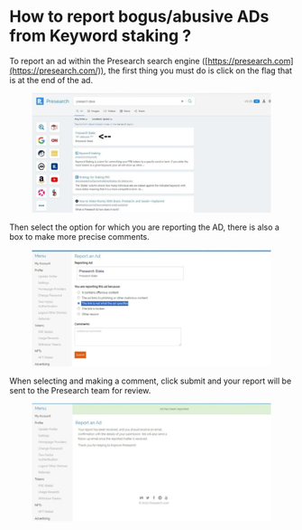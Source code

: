 # How to report bogus/abusive ADs from Keyword staking ?

To report an ad within the Presearch search engine ([https://presearch.com](https://presearch.com/)), the first thing you must do is click on the flag that is at the end of the ad.

<figure><img src="../../.gitbook/assets/image (18) (1).png" alt=""><figcaption></figcaption></figure>

Then select the option for which you are reporting the AD, there is also a box to make more precise comments.

<figure><img src="../../.gitbook/assets/image (19).png" alt=""><figcaption></figcaption></figure>

When selecting and making a comment, click submit and your report will be sent to the Presearch team for review.

<figure><img src="../../.gitbook/assets/image (20).png" alt=""><figcaption></figcaption></figure>
